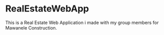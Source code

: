 # RealEstateWebApp
This is a Real Estate Web Application i made with my group members for Mawanele Construction.
